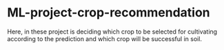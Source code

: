 # ML-project-crop-recommendation
Here, in these project is deciding which crop to be selected for cultivating according to the prediction and which crop will be successful in soil.
